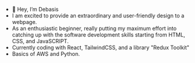 - 👋 Hey, I’m Debasis
- I am excited to provide an extraordinary and user-friendly design to a webpage.
- As an enthusiastic beginner, really putting my maximum effort into catching up with the software development skills starting from HTML, CSS, and JavaSCRIPT.
- Currently coding with React, TailwindCSS, and a library "Redux Toolkit"
- Basics of AWS and Python.
